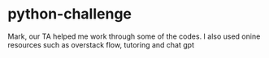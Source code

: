 # python-challenge
Mark, our TA helped me work through some of the codes. I also used onine resources such as overstack flow, tutoring and chat gpt

